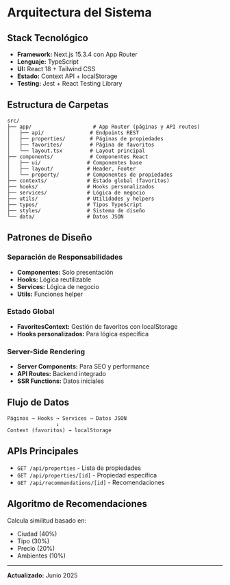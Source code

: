 # Arquitectura del Sistema

## Stack Tecnológico

- **Framework:** Next.js 15.3.4 con App Router
- **Lenguaje:** TypeScript
- **UI:** React 18 + Tailwind CSS
- **Estado:** Context API + localStorage
- **Testing:** Jest + React Testing Library

## Estructura de Carpetas

```
src/
├── app/                    # App Router (páginas y API routes)
│   ├── api/               # Endpoints REST
│   ├── properties/        # Páginas de propiedades
│   ├── favorites/         # Página de favoritos
│   └── layout.tsx         # Layout principal
├── components/            # Componentes React
│   ├── ui/               # Componentes base
│   ├── layout/           # Header, Footer
│   └── property/         # Componentes de propiedades
├── contexts/             # Estado global (favoritos)
├── hooks/                # Hooks personalizados
├── services/             # Lógica de negocio
├── utils/                # Utilidades y helpers
├── types/                # Tipos TypeScript
├── styles/               # Sistema de diseño
└── data/                 # Datos JSON
```

## Patrones de Diseño

### Separación de Responsabilidades
- **Componentes:** Solo presentación
- **Hooks:** Lógica reutilizable
- **Services:** Lógica de negocio
- **Utils:** Funciones helper

### Estado Global
- **FavoritesContext:** Gestión de favoritos con localStorage
- **Hooks personalizados:** Para lógica específica

### Server-Side Rendering
- **Server Components:** Para SEO y performance
- **API Routes:** Backend integrado
- **SSR Functions:** Datos iniciales

## Flujo de Datos

```
Páginas → Hooks → Services → Datos JSON
                ↓
Context (favoritos) → localStorage
```

## APIs Principales

- `GET /api/properties` - Lista de propiedades
- `GET /api/properties/[id]` - Propiedad específica
- `GET /api/recommendations/[id]` - Recomendaciones

## Algoritmo de Recomendaciones

Calcula similitud basado en:
- Ciudad (40%)
- Tipo (30%) 
- Precio (20%)
- Ambientes (10%)

---

**Actualizado:** Junio 2025 